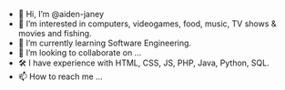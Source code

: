 - 👋 Hi, I’m @aiden-janey
- 👀 I’m interested in computers, videogames, food, music, TV shows & movies and fishing.
- 🌱 I’m currently learning Software Engineering.
- 💞️ I’m looking to collaborate on ...
- 🛠  I have experience with HTML, CSS, JS, PHP, Java, Python, SQL.
- 📫 How to reach me ...

<!---
AJthagod/AJthagod is a ✨ special ✨ repository because its `README.md` (this file) appears on your GitHub profile.
You can click the Preview link to take a look at your changes.
--->
